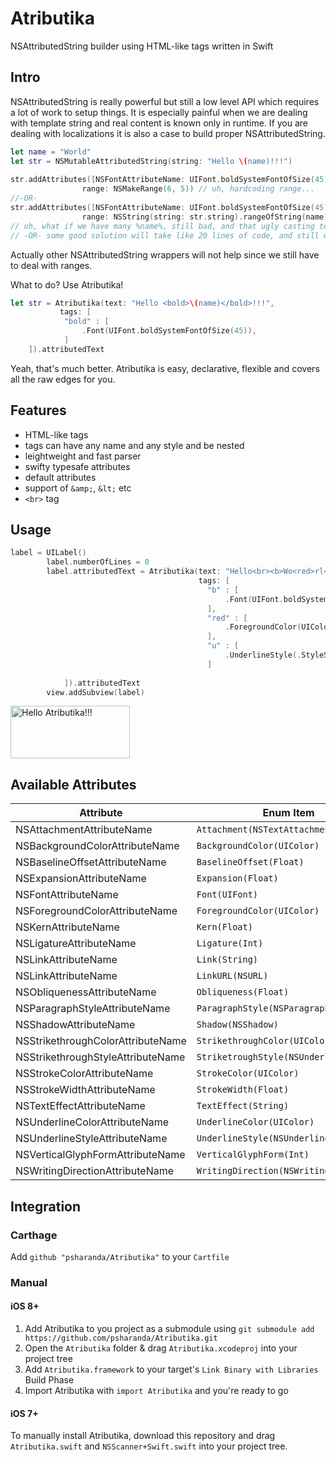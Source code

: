 # Atributika
NSAttributedString builder using HTML-like tags written in Swift

## Intro

NSAttributedString is really powerful but still a low level API which requires a lot of work to setup things. It is especially painful when we are dealing with template string and real content is known only in runtime. If you are dealing with localizations it is also a case to build proper NSAttributedString. 

```swift
let name = "World"
let str = NSMutableAttributedString(string: "Hello \(name)!!!")
        
str.addAttributes([NSFontAttributeName: UIFont.boldSystemFontOfSize(45)],
                range: NSMakeRange(6, 5)) // uh, hardcoding range...
//-OR-
str.addAttributes([NSFontAttributeName: UIFont.boldSystemFontOfSize(45)],
                range: NSString(string: str.string).rangeOfString(name)) 
// uh, what if we have many %name%, still bad, and that ugly casting to NSString...
// -OR- some good solution will take like 20 lines of code, and still will be not so flexible
```
Actually other NSAttributedString wrappers will not help since we still have to deal with ranges.

What to do? Use Atributika!

```swift
let str = Atributika(text: "Hello <bold>\(name)</bold>!!!",
           tags: [
            "bold" : [
                .Font(UIFont.boldSystemFontOfSize(45)),
            ]
    ]).attributedText
```

Yeah, that's much better. Atributika is easy, declarative, flexible and covers all the raw edges for you.

## Features
+ HTML-like tags
+ tags can have any name and any style and be nested
+ leightweight and fast parser
+ swifty typesafe attributes
+ default attributes
+ support of `&amp;`, `&lt;` etc 
+ `<br>` tag

## Usage

```swift
label = UILabel()
        label.numberOfLines = 0
        label.attributedText = Atributika(text: "Hello<br><b>Wo<red>rl<u>d</u></red></b>!!!",
                                          tags: [
                                            "b" : [
                                                .Font(UIFont.boldSystemFontOfSize(45)),
                                            ],
                                            "red" : [
                                                .ForegroundColor(UIColor.redColor())
                                            ],
                                            "u" : [
                                                .UnderlineStyle(.StyleSingle)
                                            ]
                                            
            ]).attributedText
        view.addSubview(label)
```

<img src="https://raw.githubusercontent.com/psharanda/Atributika/master/README/demo.png" alt="Hello Atributika!!!" data-canonical-src="https://gyazo.com/eb5c5741b6a9a16c692170a41a49c858.png" width="191" height="84" />

## Available Attributes

| Attribute  | Enum Item |
| ------------- | ------------- |
| NSAttachmentAttributeName | `Attachment(NSTextAttachment)` |
| NSBackgroundColorAttributeName | `BackgroundColor(UIColor)` |
| NSBaselineOffsetAttributeName | `BaselineOffset(Float)` |
| NSExpansionAttributeName | `Expansion(Float)` |
| NSFontAttributeName | `Font(UIFont)` |
| NSForegroundColorAttributeName | `ForegroundColor(UIColor)` |
| NSKernAttributeName | `Kern(Float)` |
| NSLigatureAttributeName | `Ligature(Int)` |
| NSLinkAttributeName | `Link(String)` |
| NSLinkAttributeName | `LinkURL(NSURL)` |
| NSObliquenessAttributeName | `Obliqueness(Float)` |
| NSParagraphStyleAttributeName | `ParagraphStyle(NSParagraphStyle)` |
| NSShadowAttributeName | `Shadow(NSShadow)` |
| NSStrikethroughColorAttributeName | `StrikethroughColor(UIColor)` |
| NSStrikethroughStyleAttributeName  | `StriketroughStyle(NSUnderlineStyle)`  |
| NSStrokeColorAttributeName | `StrokeColor(UIColor)` |
| NSStrokeWidthAttributeName| `StrokeWidth(Float)` |
| NSTextEffectAttributeName | `TextEffect(String)` |
| NSUnderlineColorAttributeName | `UnderlineColor(UIColor)` |
| NSUnderlineStyleAttributeName  | `UnderlineStyle(NSUnderlineStyle)`  |
| NSVerticalGlyphFormAttributeName | `VerticalGlyphForm(Int)` |
| NSWritingDirectionAttributeName | `WritingDirection(NSWritingDirection)` |

## Integration

### Carthage

Add `github "psharanda/Atributika"` to your `Cartfile`

### Manual

#### iOS 8+
1. Add Atributika to you project as a submodule using `git submodule add https://github.com/psharanda/Atributika.git`
2. Open the `Atributika` folder & drag `Atributika.xcodeproj` into your project tree
3. Add `Atributika.framework` to your target's `Link Binary with Libraries` Build Phase
4. Import Atributika with `import Atributika` and you're ready to go

#### iOS 7+
To manually install Atributika, download this repository and drag `Atributika.swift` and `NSScanner+Swift.swift` into your project tree.
